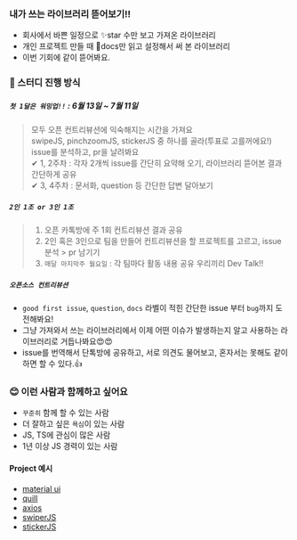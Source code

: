 ### 내가 쓰는 라이브러리 뜯어보기!!
- 회사에서 바쁜 일정으로 ✨star 수만 보고 가져온 라이브러리
- 개인 프로젝트 만들 때 👀docs만 읽고 설정해서 써 본 라이브러리
- 이번 기회에 같이 뜯어봐요.

### 📑 스터디 진행 방식
#####  `첫 1달은 워밍업!!` : 6월 13일 ~ 7월 11일
  > 모두 오픈 컨트리뷰션에 익숙해지는 시간을 가져요    
  > swipeJS, pinchzoomJS, stickerJS 중 하나를 골라(투표로 고를꺼에요!) issue를 분석하고, pr을 날려봐요           
  > ✔ 1, 2주차 : 각자 2개씩 issue를 간단히 요약해 오기, 라이브러리 뜯어본 결과 간단하게 공유            
  > ✔ 3, 4주차 : 문서화, question 등 간단한 답변 달아보기       
  
##### `2인 1조 or 3인 1조`
  > 1. 오픈 카톡방에 주 1회 컨트리뷰션 결과 공유      
  > 2. 2인 혹은 3인으로 팀을 만들어 컨트리뷰션을 할 프로젝트를 고르고, issue 분석 > pr 남기기         
  > 3. `매달 마지막주 월요일` : 각 팀마다 활동 내용 공유 우리끼리 Dev Talk!!
  
##### `오픈소스 컨트리뷰션`
- `good first issue`, `question`, `docs` 라벨이 적힌 간단한 issue 부터 `bug`까지 도전해봐요!
- 그냥 가져와서 쓰는 라이브러리에서 이제 어떤 이슈가 발생하는지 알고 사용하는 라이브러리로 거듭나봐요😍😍
- issue를 번역해서 단톡방에 공유하고, 서로 의견도 물어보고, 혼자서는 못해도 같이 하면 할 수 있다.👍 
  
  
### 😊 이런 사람과 함께하고 싶어요
- `꾸준히` 함께 할 수 있는 사람
- 더 잘하고 싶은 `욕심`이 있는 사람
- JS, TS에 관심이 많은 사람
- 1년 이상 JS 경력이 있는 사람


#### Project 예시
- [material ui](https://github.com/mui/material-ui/issues)
- [quill](https://github.com/quilljs/quill/labels)
- [axios](https://github.com/axios/axios/pull/4767)
- [swiperJS](https://github.com/nolimits4web/swiper)
- [stickerJS](http://stickerjs.cmiscm.com/)
  
